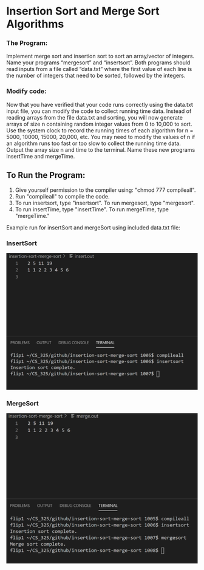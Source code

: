 # Insertion Sort and Merge Sort Algorithms
### The Program:
Implement merge sort and insertion sort to sort an array/vector of integers.  Name your programs “mergesort” and “insertsort”.  Both programs should read inputs from a file called “data.txt” where the first value of each line is the number of integers that need to be sorted, followed by the integers.

### Modify code:
Now that you have verified that your code runs correctly using the data.txt input file, you can modify the code to collect running time data.  Instead of reading arrays from the file data.txt and sorting, you will now generate arrays of size n containing random integer values from 0 to 10,000 to sort.  Use the system clock to record the running times of each algorithm for n = 5000, 10000, 15000, 20,000, etc.  You may need to modify the values of n if an algorithm runs too fast or too slow to collect the running time data. Output the array size n and time to the terminal.  Name these new programs insertTime and mergeTime.

## To Run the Program:
1. Give yourself permission to the compiler using: "chmod 777 compileall".
2. Run "compileall" to compile the code.
3. To run insertsort, type "insertsort". To run mergesort, type "mergesort".
4. To run insertTime, type "insertTime". To run mergeTime, type "mergeTime."

Example run for insertSort and mergeSort using included data.txt file:
### InsertSort
![Alt Image makeChange](/insertsort.PNG?raw=true)

### MergeSort
![Alt Image makeChange](/mergesort.PNG?raw=true)
